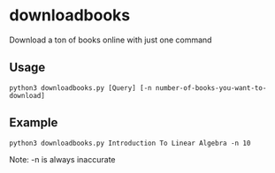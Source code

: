 # downloadbooks

Download a ton of books online with just one command


## Usage
```
python3 downloadbooks.py [Query] [-n number-of-books-you-want-to-download]
```

## Example
```
python3 downloadbooks.py Introduction To Linear Algebra -n 10
```

Note: -n is always inaccurate
